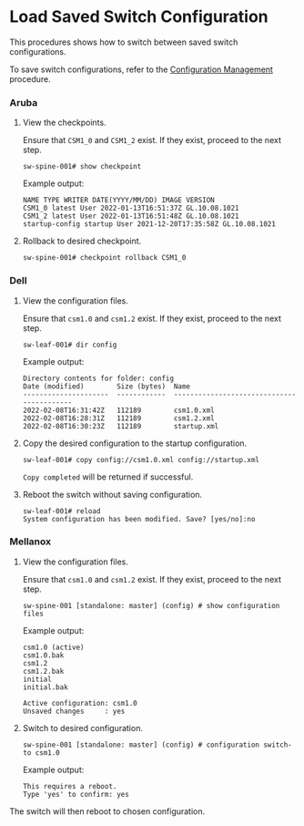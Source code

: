 # Load Saved Switch Configuration

This procedures shows how to switch between saved switch configurations.

To save switch configurations, refer to the [Configuration Management](config_management.md) procedure.

### Aruba

1. View the checkpoints.

    Ensure that `CSM1_0` and `CSM1_2` exist. If they exist, proceed to the next step.

    ```
    sw-spine-001# show checkpoint
    ```

    Example output:

    ```
    NAME TYPE WRITER DATE(YYYY/MM/DD) IMAGE VERSION
    CSM1_0 latest User 2022-01-13T16:51:37Z GL.10.08.1021
    CSM1_2 latest User 2022-01-13T16:51:48Z GL.10.08.1021
    startup-config startup User 2021-12-20T17:35:58Z GL.10.08.1021
    ```

2. Rollback to desired checkpoint.

    ```
    sw-spine-001# checkpoint rollback CSM1_0
    ```

### Dell

1. View the configuration files.

    Ensure that `csm1.0` and `csm1.2` exist. If they exist, proceed to the next step.

    ```
    sw-leaf-001# dir config
    ```

    Example output:

    ```
    Directory contents for folder: config
    Date (modified)        Size (bytes)  Name
    ---------------------  ------------  ------------------------------------------
    2022-02-08T16:31:42Z   112189        csm1.0.xml
    2022-02-08T16:28:31Z   112189        csm1.2.xml
    2022-02-08T16:30:23Z   112189        startup.xml
    ```

2. Copy the desired configuration to the startup configuration.

    ```
    sw-leaf-001# copy config://csm1.0.xml config://startup.xml
    ```

    `Copy completed` will be returned if successful.

3. Reboot the switch without saving configuration.

    ```
    sw-leaf-001# reload
    System configuration has been modified. Save? [yes/no]:no
    ```

### Mellanox

1. View the configuration files.

    Ensure that `csm1.0` and `csm1.2` exist. If they exist, proceed to the next step.

    ```
    sw-spine-001 [standalone: master] (config) # show configuration files
    ```

    Example output:

    ```
    csm1.0 (active)
    csm1.0.bak
    csm1.2
    csm1.2.bak
    initial
    initial.bak

    Active configuration: csm1.0
    Unsaved changes     : yes
    ```

2. Switch to desired configuration.

    ```
    sw-spine-001 [standalone: master] (config) # configuration switch-to csm1.0
    ```

    Example output:

    ```
    This requires a reboot.
    Type 'yes' to confirm: yes
    ```

The switch will then reboot to chosen configuration.
